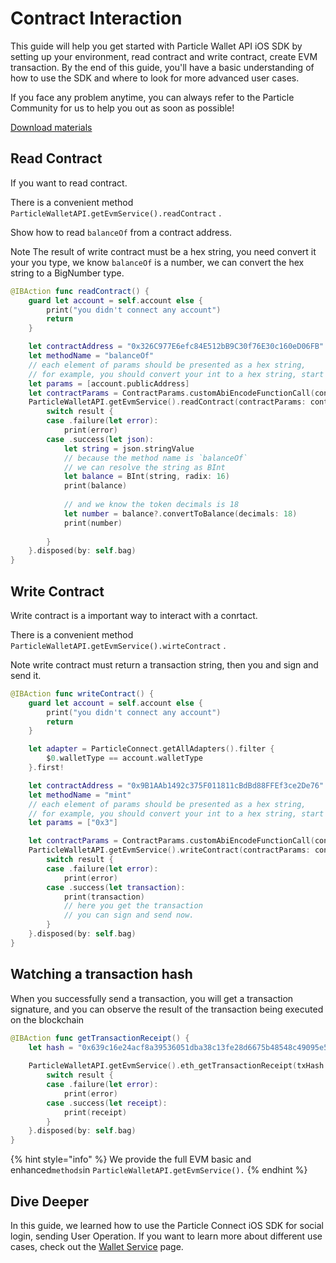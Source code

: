 # Contract Interaction

This guide will help you get started with Particle Wallet API iOS SDK by setting up your environment, read contract and write contract, create EVM transaction. By the end of this guide, you'll have a basic understanding of how to use the SDK and where to look for more advanced user cases.

If you face any problem anytime, you can always refer to the Particle[ ](https://github.com/Web3Auth/Web3Auth/discussions)Community for us to help you out as soon as possible!

[Download materials](https://github.com/Particle-Network/particle-ios/tree/main/GuideSeries/ParticleConnectExample)

## Read Contract&#x20;

If you want to read contract.

There is a convenient method `ParticleWalletAPI.getEvmService().readContract` .

Show how to read `balanceOf` from a contract address.

Note The result of write contract must be a hex string, you need convert it your you type, we know  `balanceOf` is a number, we can convert the hex string to a BigNumber type.

```swift
@IBAction func readContract() {
    guard let account = self.account else {
        print("you didn't connect any account")
        return
    }

    let contractAddress = "0x326C977E6efc84E512bB9C30f76E30c160eD06FB"
    let methodName = "balanceOf"
    // each element of params should be presented as a hex string, 
    // for example, you should convert your int to a hex string, start with 0x
    let params = [account.publicAddress]
    let contractParams = ContractParams.customAbiEncodeFunctionCall(contractAddress: contractAddress, methodName: methodName, params: params)
    ParticleWalletAPI.getEvmService().readContract(contractParams: contractParams).subscribe { result in
        switch result {
        case .failure(let error):
            print(error)
        case .success(let json):
            let string = json.stringValue
            // because the method name is `balanceOf`
            // we can resolve the string as BInt
            let balance = BInt(string, radix: 16)
            print(balance)
            
            // and we know the token decimals is 18
            let number = balance?.convertToBalance(decimals: 18)
            print(number)
            
        }
    }.disposed(by: self.bag)
}
```

## Write Contract

Write contract is a important way to interact with a conrtact.

There is a convenient method `ParticleWalletAPI.getEvmService().wirteContract` .

Note write contract must return a transaction string, then you and sign and send it.

```swift
@IBAction func writeContract() {
    guard let account = self.account else {
        print("you didn't connect any account")
        return
    }

    let adapter = ParticleConnect.getAllAdapters().filter {
        $0.walletType == account.walletType
    }.first!

    let contractAddress = "0x9B1AAb1492c375F011811cBdBd88FFEf3ce2De76"
    let methodName = "mint"
    // each element of params should be presented as a hex string,
    // for example, you should convert your int to a hex string, start with 0x
    let params = ["0x3"]

    let contractParams = ContractParams.customAbiEncodeFunctionCall(contractAddress: contractAddress, methodName: methodName, params: params)
    ParticleWalletAPI.getEvmService().writeContract(contractParams: contractParams, from: account.publicAddress).subscribe { result in
        switch result {
        case .failure(let error):
            print(error)
        case .success(let transaction):
            print(transaction)
            // here you get the transaction
            // you can sign and send now.
        }
    }.disposed(by: self.bag)
}
```

## Watching a transaction hash

When you successfully send a transaction, you will get a transaction signature, and you can observe the result of the transaction being executed on the blockchain

```swift
@IBAction func getTransactionReceipt() {
    let hash = "0x639c16e24acf8a39536051dba38c13fe28d6675b48548c49095e59e639071c03"
    
    ParticleWalletAPI.getEvmService().eth_getTransactionReceipt(txHash: hash).subscribe { result in
        switch result {
        case .failure(let error):
            print(error)
        case .success(let receipt):
            print(receipt)
        }
    }.disposed(by: self.bag)
}
```

{% hint style="info" %}
We provide the full EVM basic and enhanced`methods`in `ParticleWalletAPI.getEvmService().`
{% endhint %}

## Dive Deeper

In this guide, we learned how to use the Particle Connect iOS SDK for social login, sending User Operation. If you want to learn more about different use cases, check out the [Wallet Service](../../../developers/wallet-service/sdks/ios.md) page.





